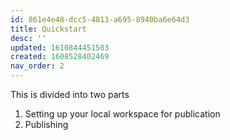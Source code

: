 ```yaml
---
id: 861e4e48-dcc5-4813-a695-8940ba6e64d3
title: Quickstart
desc: ''
updated: 1610844451503
created: 1608528402469
nav_order: 2
---
```


This is divided into two parts
1. Setting up your local workspace for publication
2. Publishing